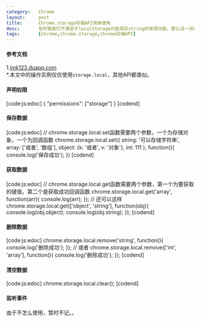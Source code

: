 ```yaml
---
category:	Chrome
layout:		post
title:		Chrome.storage存储API简单使用
desc:		有时候我们不满足于localStorage只能保存string的单调功能，那么试一试chrome.storage中存储多种类型的本领？
tags:		[chrome,chrome.storage,chrome存储API]
---
```

#### 参考文档
1.[lmk123.duapp.com](https://lmk123.duapp.com/extensions/storage)    
*.本文中的操作实例仅仅使用`storage.local`，其他API都类似。

#### 声明权限
[code:js:edoc]
{
	"permissions": ["storage"]
}
[codend]

#### 保存数据
[code:js:edoc]
// chrome.storage.local.set函数需要两个参数，一个为存储对象，一个为回调函数
chrome.storage.local.set({
	string: '可以存储字符串',
	array: ['或者', '数组'],
	object: {k: '或者', v: '对象'},
	int: 111
}, function(){
	console.log('保存成功');
})
[codend]

#### 获取数据
[code:js:edoc]
// chrome.storage.local.get函数需要两个参数，第一个为要获取的键值，第二个是获取成功回调函数
chrome.storage.local.get('array', function(arr){
	console.log(arr);
});
// 还可以这样
chrome.storage.local.get(['object', 'string'], function(obj){
	console.log(obj.object);
	console.log(obj.string);
});
[codend]

#### 删除数据
[code:js:edoc]
chrome.storage.local.remove('string', function(){
	console.log('删除成功');
});
// 或者
chrome.storage.local.remove(['int', 'array'], function(){
	console.log('删除成功');
});
[codend]

#### 清空数据
[code:js:edoc]
chrome.storage.local.clear();
[codend]

#### 监听事件
由于不怎么使用，暂时不记。。